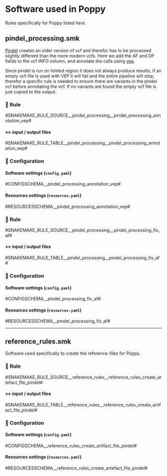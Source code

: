 
# Software used in Poppy
Rules specifically for Poppy listed here.

## pindel_processing.smk
[Pindel](http://gmt.genome.wustl.edu/packages/pindel/) creates an older version of vcf and therefor has to be processed slightly different than the more modern vcfs.  Here we add the AF and DP fields to the vcf INFO column, and annotate the calls using [vep](https://www.ensembl.org/info/docs/tools/vep/index.html).

Since pindel is run on limited region it does not always produce results, if an empty vcf-file is used with VEP it will fail and the entire pipeline will stop, therefor a specific rule is needed to ensure there are variants in the pindel vcf before annotating the vcf. If no variants are found the empty vcf file is just copied to the output.

### :snake: Rule

#SNAKEMAKE_RULE_SOURCE__pindel_processing__pindel_processing_annotation_vep#

#### :left_right_arrow: input / output files

#SNAKEMAKE_RULE_TABLE__pindel_processing__pindel_processing_annotation_vep#

### :wrench: Configuration

#### Software settings (`config.yaml`)

#CONFIGSCHEMA__pindel_processing_annotation_vep#

#### Resources settings (`resources.yaml`)

#RESOURCESSCHEMA__pindel_processing_annotation_vep#


### :snake: Rule

#SNAKEMAKE_RULE_SOURCE__pindel_processing__pindel_processing_fix_af#

#### :left_right_arrow: input / output files

#SNAKEMAKE_RULE_TABLE__pindel_processing__pindel_processing_fix_af#

### :wrench: Configuration

#### Software settings (`config.yaml`)

#CONFIGSCHEMA__pindel_processing_fix_af#

#### Resources settings (`resources.yaml`)

#RESOURCESSCHEMA__pindel_processing_fix_af#

---

## reference_rules.smk
Software used specifically to create the reference-files for Poppy.

### :snake: Rule

#SNAKEMAKE_RULE_SOURCE__reference_rules__reference_rules_create_artefact_file_pindel#

#### :left_right_arrow: input / output files

#SNAKEMAKE_RULE_TABLE__reference_rules__reference_rules_create_artifact_file_pindel#

### :wrench: Configuration

#### Software settings (`config.yaml`)

#CONFIGSCHEMA__reference_rules_create_artifact_file_pindel#

#### Resources settings (`resources.yaml`)

#RESOURCESSCHEMA__reference_rules_create_artefact_file_pindel#
